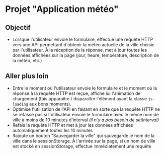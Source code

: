# Projet "Application météo"

## Objectif
- Lorsque l'utilisateur envoie le formulaire, effectue une requête HTTP vers une API permettant d'obtenir la météo actuelle de la ville choisie par l'utilisateur. À la réception de la réponse, met à jour toutes les données affichées sur la page (jour, heure, température, description de la météo, etc.)

## Aller plus loin
- Entre le moment où l'utilisateur envoie le formulaire et le moment où la réponse à la requête HTTP est reçue, affiche lui l'animation de chargement (fais apparaître / disparaître l'élément ayant la classe `js-loading` aux bons moments).
- Optimise l'utilisation de l'API en faisant en sorte que la requête HTTP ne se refasse pas si l'utilisateur envoie le formulaire avec le même nom de ville à moins de 10 minutes d'interval *(il n'y a pas besoin de setInterval)*
- Refais la requête HTTP et met à jour les données affichées automatiquement toutes les 10 minutes
- Rajoute un bouton "Sauvegarder la ville" qui sauvegarde le nom de la ville dans le sessionStorage. À l'arrivée sur la page, si un nom de ville est stocké en sessionStorage, effectue immédiatement une requête